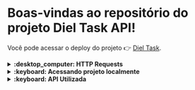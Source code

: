 
# Boas-vindas ao repositório do projeto Diel Task API!

Você pode acessar o deploy do projeto :point_right:	 [Diel Task](https://lsbluu.github.io/dielTaskFront/).




<details>
   <summary><strong> :desktop_computer:	 HTTP Requests</strong></summary><br />
   Páginas obrigatórias:

    - LISTAR - GET.
    <h1 align="center"><img src="./gifFruits.gif" alt="Markdownify"  width="600"></h1>

    - LISTAR - GET BY DAY.
    
    - LISTAR - GET BY MONTH.
    
    - LISTAR - GET BY TITLE.

    - DELETAR - DELETE BY ID.
    - ATUALIZAR - PUT BY ID.
    - INSERIR - POST


</details>


<details>
  <summary><strong>:keyboard:	 Acessando projeto localmente </strong></summary><br />


 1. Clone o repositório

 2. Instale as dependências com `npm install`
 
 3. Execute o NPM START
 

</details>


<details>
  <summary><strong>:keyboard:	 API Utilizada </strong></summary><br />
Repositorio: https://github.com/lsbluu/dielTaskApi <br/>
Heroku: https://dieltask-bk.herokuapp.com/

</details>


